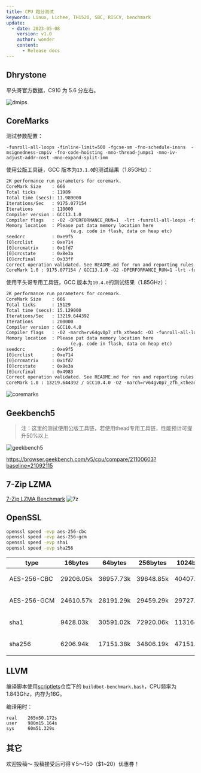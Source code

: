 ```yaml
---
title: CPU 跑分测试
keywords: Linux, Lichee, TH1520, SBC, RISCV, benchmark
update:
  - date: 2023-05-08
    version: v1.0
    author: wonder
    content:
      - Release docs
---
```


## Dhrystone

平头哥官方数据，C910 为 5.6 分左右。

![dmips](./assets/benchmark/dmips.png)  

## CoreMarks 

测试参数配置：  

`-funroll-all-loops -finline-limit=500 -fgcse-sm -fno-schedule-insns  -msignedness-cmpiv -fno-code-hoisting -mno-thread-jumps1 -mno-iv-adjust-addr-cost -mno-expand-split-imm`

使用公版工具链，GCC 版本为`13.1.0`的测试结果（1.85GHz）：
```txt
2K performance run parameters for coremark.
CoreMark Size    : 666
Total ticks      : 11989
Total time (secs): 11.989000
Iterations/Sec   : 9175.077154
Iterations       : 110000
Compiler version : GCC13.1.0
Compiler flags   : -O2 -DPERFORMANCE_RUN=1  -lrt -funroll-all-loops -finline-limit=500 -fgcse-sm -fno-schedule-insns -msignedness-cmpiv -fno-code-hoisting -mno-thread-jumps1 -mno-iv-adjust-addr-cost -mno-expand-split-im
Memory location  : Please put data memory location here
                        (e.g. code in flash, data on heap etc)
seedcrc          : 0xe9f5
[0]crclist       : 0xe714
[0]crcmatrix     : 0x1fd7
[0]crcstate      : 0x8e3a
[0]crcfinal      : 0x33ff
Correct operation validated. See README.md for run and reporting rules.
CoreMark 1.0 : 9175.077154 / GCC13.1.0 -O2 -DPERFORMANCE_RUN=1 -lrt -funroll-all-loops -finline-limit=500 -fgcse-sm -fno-schedule-insns -msignedness-cmpiv -fno-code-hoisting -mno-thread-jumps1 -mno-iv-adjust-addr-cost -mno-expand-split-im / Heap
```

使用平头哥专用工具链，GCC 版本为`10.4.0`的测试结果（1.85GHz）：

```txt
2K performance run parameters for coremark.
CoreMark Size    : 666
Total ticks      : 15129
Total time (secs): 15.129000
Iterations/Sec   : 13219.644392
Iterations       : 200000
Compiler version : GCC10.4.0
Compiler flags   : -O2 -march=rv64gv0p7_zfh_xtheadc -O3 -funroll-all-loops -finline-limit=500 -fgcse-sm -fno-schedule-insns  -msignedness-cmpiv -fno-code-hoisting -mno-thread-jumps1 -mno-iv-adjust-addr-cost -mno-expand-split-imm -DPERFORMANCE_RUN=1  -lrt
Memory location  : Please put data memory location here
                        (e.g. code in flash, data on heap etc)
seedcrc          : 0xe9f5
[0]crclist       : 0xe714
[0]crcmatrix     : 0x1fd7
[0]crcstate      : 0x8e3a
[0]crcfinal      : 0x4983
Correct operation validated. See README.md for run and reporting rules.
CoreMark 1.0 : 13219.644392 / GCC10.4.0 -O2 -march=rv64gv0p7_zfh_xtheadc -O3 -funroll-all-loops -finline-limit=500 -fgcse-sm -fno-schedule-insns  -msignedness-cmpiv -fno-code-hoisting -mno-thread-jumps1 -mno-iv-adjust-addr-cost -mno-expand-split-imm -DPERFORMANCE_RUN=1  -lrt / Heap  -lrt / Heap
```

![coremarks](./assets/benchmark/coremarks.png) 

## Geekbench5

> 注：这里的测试使用公版工具链，若使用thead专用工具链，性能预计可提升50%以上

![geekbench5](./assets/benchmark/geekbench5.png) 

https://browser.geekbench.com/v5/cpu/compare/21100603?baseline=21092115

## 7-Zip LZMA 

[7-Zip LZMA Benchmark](https://7-cpu.com/)
![7z](./assets/benchmark/7z.png) 

## OpenSSL

```bash
openssl speed -evp aes-256-cbc
openssl speed -evp aes-256-gcm
openssl speed -evp sha1
openssl speed -evp sha256
```

| type                                          | 16bytes   | 64bytes   | 256bytes  | 1024bytes  | 8192bytes  | 16384bytes |
| --------------------------------------------- | --------- | --------- | --------- | ---------- | ---------- | ---------- |
| <p style="white-space:nowrap">AES-256-CBC</p> | 29206.05k | 36957.73k | 39648.85k | 40407.72k  | 40624.13k  | 40768.21k  |
| <p style="white-space:nowrap">AES-256-GCM</p> | 24610.57k | 28191.29k | 29459.29k | 29727.06k  | 29911.72k  | 29949.95k  |
| <p style="white-space:nowrap">sha1</p>        | 9428.03k  | 30591.02k | 72920.06k | 113164.63k | 135271.77k | 137052.16k |
| <p style="white-space:nowrap">sha256</p>      | 6206.94k  | 17151.38k | 34806.19k | 47151.10k  | 52559.87k  | 53163.07k  |

## LLVM 

编译脚本使用[scriptlets](https://github.com/AOSC-Dev/scriptlets/tree/master/buildbot-benchmark)仓库下的 `buildbot-benchmark.bash`，CPU频率为1.843Ghz，内存为16G。

编译用时：
```text
real    265m50.172s
user    980m15.164s
sys     60m51.329s
```

## 其它

欢迎投稿～ 投稿接受后可得￥5～150（$1~20）优惠券！